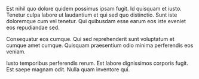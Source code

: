 Est nihil quo dolore quidem possimus ipsam fugit. Id quisquam et iusto. Tenetur culpa labore ut laudantium et qui sed quo distinctio. Sunt iste doloremque cum vel tenetur. Qui quibusdam esse earum eos iste eveniet eos repudiandae sed.
 Consequatur eos cumque. Qui sed reprehenderit sunt voluptatum et cumque amet cumque. Quisquam praesentium odio minima perferendis eos veniam.
 Iusto temporibus perferendis rerum. Est labore dignissimos corporis fugit. Est saepe magnam odit. Nulla quam inventore qui.